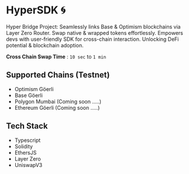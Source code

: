 # HyperSDK 🌀

Hyper Bridge Project: Seamlessly links Base & Optimism blockchains via Layer Zero Router. Swap native & wrapped tokens effortlessly. Empowers devs with user-friendly SDK for cross-chain interaction. Unlocking DeFi potential & blockchain adoption.

**Cross Chain Swap Time** : `10 sec` to `1 min`

## Supported Chains (Testnet)

- Optimism Göerli
- Base Göerli
- Polygon Mumbai (Coming soon .....)
- Ethereum Göerli (Coming soon .....)

## Tech Stack

- Typescript
- Solidity
- EthersJS
- Layer Zero
- UniswapV3
